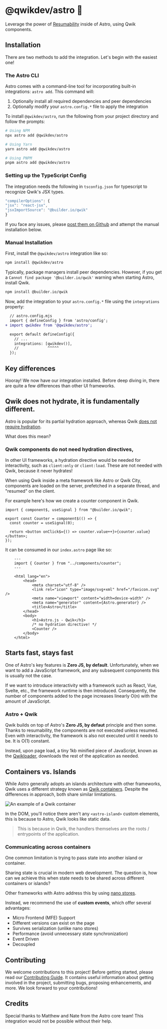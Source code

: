 # @qwikdev/astro 💜

Leverage the power of [Resumability](https://qwik.builder.io/docs/concepts/resumable/) inside of Astro, using Qwik components.

## Installation

There are two methods to add the integration. Let's begin with the easiest one!

### The Astro CLI

Astro comes with a command-line tool for incorporating built-in integrations: `astro add`. This command will:

1. Optionally install all required dependencies and peer dependencies
2. Optionally modify your `astro.config.*` file to apply the integration

To install `@qwikdev/astro`, run the following from your project directory and follow the prompts:

```sh
# Using NPM
npx astro add @qwikdev/astro

# Using Yarn
yarn astro add @qwikdev/astro

# Using PNPM
pnpm astro add @qwikdev/astro
```

### Setting up the TypeScript Config

The integration needs the following in `tsconfig.json` for typescript to recognize Qwik's JSX types.

```ts
"compilerOptions": {
"jsx": "react-jsx",
"jsxImportSource": "@builder.io/qwik"
}
```

If you face any issues, please [post them on Github](https://github.com/QwikDev/astro/issues) and attempt the manual installation below.

### Manual Installation

First, install the `@qwikdev/astro` integration like so:

```sh
npm install @qwikdev/astro
```

Typically, package managers install peer dependencies. However, if you get a `Cannot find package '@builder.io/qwik'` warning when starting Astro, install Qwik.

```sh
npm install @builder.io/qwik
```

Now, add the integration to your `astro.config.*` file using the `integrations` property:

```diff lang="js" "qwikdev()"
  // astro.config.mjs
  import { defineConfig } from 'astro/config';
+ import qwikdev from '@qwikdev/astro';

  export default defineConfig({
    // ...
    integrations: [qwikdev()],
    //             ^^^^^
  });
```

## Key differences

Hooray! We now have our integration installed. Before deep diving in, there are quite a few differences than other UI frameworks.

## Qwik does not hydrate, it is **fundamentally different**.

Astro is popular for its partial hydration approach, whereas Qwik [does not require hydration](https://www.builder.io/blog/hydration-tree-resumability-map#resumability-is-fundamentally-a-different-algorithm).

What does this mean?

### Qwik components **do not need hydration directives**,

In other UI frameworks, a hydration directive would be needed for interactivity, such as `client:only` or `client:load`. These are not needed with Qwik, because it never hydrates!

When using Qwik inside a meta framework like Astro or Qwik City, components are loaded on the server, prefetched in a separate thread, and "resumed" on the client.

For example here's how we create a counter component in Qwik.

```tsx
import { component$, useSignal } from "@builder.io/qwik";

export const Counter = component$(() => {
  const counter = useSignal(0);

  return <button onClick$={() => counter.value++}>{counter.value}</button>;
});
```

It can be consumed in our `index.astro` page like so:

```astro
    ---
    import { Counter } from "../components/counter";
    ---

    <html lang="en">
        <head>
            <meta charset="utf-8" />
            <link rel="icon" type="image/svg+xml" href="/favicon.svg" />
            <meta name="viewport" content="width=device-width" />
            <meta name="generator" content={Astro.generator} />
            <title>Astro</title>
        </head>
        <body>
            <h1>Astro.js - Qwik</h1>
            /* no hydration directive! */
            <Counter />
        </body>
    </html>
```

## Starts fast, stays fast

One of Astro's key features is **Zero JS, by default**. Unfortunately, when we want to add a JavaScript framework, and any subsequent components this is usually not the case.

If we want to introduce interactivity with a framework such as React, Vue, Svelte, etc., the framework runtime is then introduced. Consequently, the number of components added to the page increases linearly O(n) with the amount of JavaScript.

### Astro + Qwik

Qwik builds on top of Astro's **Zero JS, by defaut** principle and then some. Thanks to resumability, the components are not executed unless resumed. Even with interactivity, the framework is also not executed until it needs to be. It is O(1) constant.

Instead, upon page load, a tiny 1kb minified piece of JavaScript, known as the [Qwikloader](https://qwik.builder.io/docs/advanced/qwikloader/#qwikloader), downloads the rest of the application as needed.

## Containers vs. Islands

While Astro generally adopts an islands architecture with other frameworks, Qwik uses a different strategy known as [Qwik containers](https://qwik.builder.io/docs/advanced/containers/). Despite the differences in approach, both share similar limitations.

![An example of a Qwik container](https://i.imgur.com/hJJtRHj.jpeg)

In the DOM, you'll notice there aren't any `<astro-island>` custom elements, this is because to Astro, Qwik looks like static data.

> This is because in Qwik, the handlers themselves are the roots / entrypoints of the application.

### Communicating across containers

One common limitation is trying to pass state into another island or container.

Sharing state is crucial in modern web development. The question is, how can we achieve this when state needs to be shared across different containers or islands?

Other frameworks with Astro address this by using [nano stores](https://github.com/nanostores/nanostores).

Instead, we recommend the use of **custom events**, which offer several advantages:

- Micro Frontend (MFE) Support
- Different versions can exist on the page
- Survives serialization (unlike nano stores)
- Performance (avoid unnecessary state synchronization)
- Event Driven
- Decoupled

## Contributing

We welcome contributions to this project! Before getting started, please read our [Contributing Guide](https://github.com/QwikDev/astro/blob/main/contributing.md). It contains useful information about getting involved in the project, submitting bugs, proposing enhancements, and more. We look forward to your contributions!

## Credits

Special thanks to Matthew and Nate from the Astro core team! This integration would not be possible without their help.
